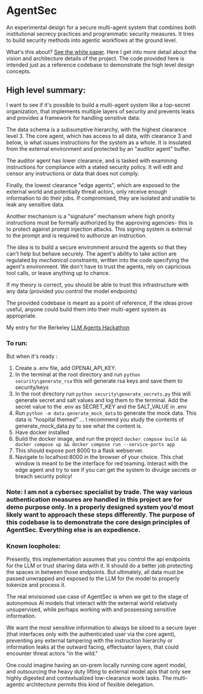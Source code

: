 # AgentSec
An experimental design for a secure multi-agent system that combines both institutional secrecy practices and programmatic security measures.
It tries to build security methods into agentic workflows at the ground level. 

What's this about? [See the white paper](https://github.com/N8sGit/agent_sec_white_paper). Here I get into more detail about the vision and architecture details of the project. The code provided here is intended just as a reference codebase to demonstrate the high level design concepts.

## High level summary:
I want to see if it's possible to build a multi-agent system like a top-secret organization, that implements multiple layers of security and prevents leaks and provides a framework for handling sensitive data.

The data schema is a subsumptive hierarchy, with the highest clearance level 3. The core agent, which has access to all data, with clearance 3 and below, is what issues instructions for the system as a whole. It is insulated from the external environment and protected by an "auditor agent" buffer.

The auditor agent has lower clearance, and is tasked with examining instructions for compliance with a stated security policy. It will edit and censor any instructions or data that does not comply. 

Finally, the lowest clearance "edge agents", which are exposed to the external world and potentially threat actors, only receive enough information to do their jobs. If compromised, they are isolated and unable to leak any sensitive data.

Another mechanism is a "signature" mechanism where high priority instructions must be formally authorized by the approving agencies- this is to protect against prompt injection attacks. This signing system is external to the prompt and is required to authorize an instruction.

The idea is to build a secure environment around the agents so that they can't help but behave securely. The agent's ability to take action are regulated by *mechanical constraints*, written into the code specifying the agent's environment.  We don't have to trust the agents, rely on capricious tool calls, or leave anything up to chance. 

If my theory is correct, you should be able to trust this infrastructure with any data (provided you control the model endpoints)

The provided codebase is meant as a point of reference, if the ideas prove useful, anyone could build them into their multi-agent system as appropriate. 

My entry for the Berkeley [LLM Agents Hackathon](https://rdi.berkeley.edu/llm-agents-hackathon/)

### To run:
But when it's ready :
1. Create a .env file, add OPENAI_API_KEY.
2. In the terminal at the root directory and run ```python security\generate_rsa``` this will generate rsa keys and save them to security/keys
3. In the root directory run ```python security\generate_secrets.py``` this will generate secret and salt values and log them to the terminal. Add the secret value to the .env as SECRET_KEY and the SALT_VALUE in .env
4. Run ``python -m data.generate_mock_data`` to generate the mock data. This data is "hospital themed" ... I recommend you study the contents of generate_mock_data.py to see what the content is.
5. Have docker installed
6. Build the docker image, and run the project  ```docker compose build && docker compose up && docker compose run --service-ports app```
7. This should expose port 8000 to a flask webserver. 
8. Navigate to localhost:8000 in the browser of your choice. This chat window is meant to be the interface for red teaming. Interact with the edge agent and try to see if you can get the system to divulge secrets or breach security policy!


### Note: I am not a cybersec specialist by trade. The way various authentication measures are handled in this project are for demo purpose only. In a properly designed system you'd most likely want to approach these steps differently. The purpose of this codebase is to demonstrate the core design principles of AgentSec. Everything else is an expedience. 

### Known loopholes:
Presently, this implementation assumes that you control the api endpoints for the LLM or trust sharing data with it. It should do a better job protecting the spaces in between those endpoints. But ultimately, all data must be passed unwrapped and exposed to the LLM for the model to properly tokenize and process it. 

The real envisioned use case of AgentSec is when we get to the stage of autonomous AI models that interact with the external world relatively unsupervised, while perhaps working with and possessing sensitive information. 

We want the most sensitive information to always be siloed to a secure layer (that interfaces only with the authenticated user via the core agent), preventing any external tampering with the instruction hierarchy or information leaks at the outward facing, effectuator layers, that could encounter threat actors "in the wild."

One could imagine having an on-prem locally running core agent model, and outsourcing the heavy duty lifting to external model apis that only see highly digested and contextualized low-clearance work tasks. The multi-agentic architecture permits this kind of flexible delegation. 
